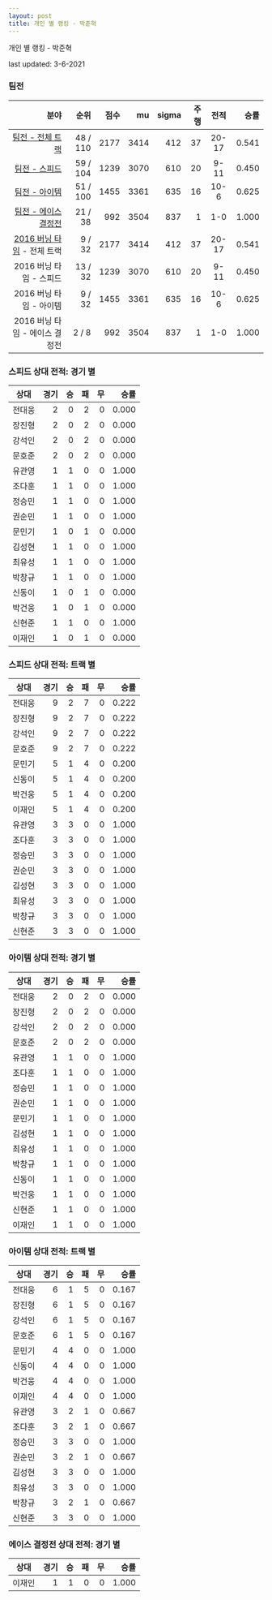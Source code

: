 ```yaml
---
layout: post
title: 개인 별 랭킹 - 박준혁
---
```



개인 별 랭킹 - 박준혁


last updated: 3-6-2021


### 팀전

| 분야 | 순위 | 점수 | mu | sigma | 주행 | 전적 | 승률 |
|---:|---:|---:|---:|---:|---:|:---:|---:|
| [팀전 - 전체 트랙](../team-full) | 48 / 110 | 2177 | 3414 | 412 | 37 | 20-17 | 0.541 |
| [팀전 - 스피드](../team-speed) | 59 / 104 | 1239 | 3070 | 610 | 20 | 9-11 | 0.450 |
| [팀전 - 아이템](../team-item) | 51 / 100 | 1455 | 3361 | 635 | 16 | 10-6 | 0.625 |
| [팀전 - 에이스 결정전](../team-ace) | 21 / 38 | 992 | 3504 | 837 | 1 | 1-0 | 1.000 |
| [2016 버닝 타임](../teams-t2016_1) - 전체 트랙 | 9 / 32 | 2177 | 3414 | 412 | 37 | 20-17 | 0.541 |
| 2016 버닝 타임 - 스피드 | 13 / 32 | 1239 | 3070 | 610 | 20 | 9-11 | 0.450 |
| 2016 버닝 타임 - 아이템 | 9 / 32 | 1455 | 3361 | 635 | 16 | 10-6 | 0.625 |
| 2016 버닝 타임 - 에이스 결정전 | 2 / 8 | 992 | 3504 | 837 | 1 | 1-0 | 1.000 |

### 스피드 상대 전적: 경기 별

| 상대 | 경기 | 승 | 패 | 무 | 승률 |
|:---:|---:|---:|---:|---:|---:|
| 전대웅 | 2 | 0 | 2 | 0 | 0.000 |
| 장진형 | 2 | 0 | 2 | 0 | 0.000 |
| 강석인 | 2 | 0 | 2 | 0 | 0.000 |
| 문호준 | 2 | 0 | 2 | 0 | 0.000 |
| 유관영 | 1 | 1 | 0 | 0 | 1.000 |
| 조다훈 | 1 | 1 | 0 | 0 | 1.000 |
| 정승민 | 1 | 1 | 0 | 0 | 1.000 |
| 권순민 | 1 | 1 | 0 | 0 | 1.000 |
| 문민기 | 1 | 0 | 1 | 0 | 0.000 |
| 김성현 | 1 | 1 | 0 | 0 | 1.000 |
| 최유성 | 1 | 1 | 0 | 0 | 1.000 |
| 박창규 | 1 | 1 | 0 | 0 | 1.000 |
| 신동이 | 1 | 0 | 1 | 0 | 0.000 |
| 박건웅 | 1 | 0 | 1 | 0 | 0.000 |
| 신현준 | 1 | 1 | 0 | 0 | 1.000 |
| 이재인 | 1 | 0 | 1 | 0 | 0.000 |

### 스피드 상대 전적: 트랙 별

| 상대 | 경기 | 승 | 패 | 무 | 승률 |
|:---:|---:|---:|---:|---:|---:|
| 전대웅 | 9 | 2 | 7 | 0 | 0.222 |
| 장진형 | 9 | 2 | 7 | 0 | 0.222 |
| 강석인 | 9 | 2 | 7 | 0 | 0.222 |
| 문호준 | 9 | 2 | 7 | 0 | 0.222 |
| 문민기 | 5 | 1 | 4 | 0 | 0.200 |
| 신동이 | 5 | 1 | 4 | 0 | 0.200 |
| 박건웅 | 5 | 1 | 4 | 0 | 0.200 |
| 이재인 | 5 | 1 | 4 | 0 | 0.200 |
| 유관영 | 3 | 3 | 0 | 0 | 1.000 |
| 조다훈 | 3 | 3 | 0 | 0 | 1.000 |
| 정승민 | 3 | 3 | 0 | 0 | 1.000 |
| 권순민 | 3 | 3 | 0 | 0 | 1.000 |
| 김성현 | 3 | 3 | 0 | 0 | 1.000 |
| 최유성 | 3 | 3 | 0 | 0 | 1.000 |
| 박창규 | 3 | 3 | 0 | 0 | 1.000 |
| 신현준 | 3 | 3 | 0 | 0 | 1.000 |

### 아이템 상대 전적: 경기 별

| 상대 | 경기 | 승 | 패 | 무 | 승률 |
|:---:|---:|---:|---:|---:|---:|
| 전대웅 | 2 | 0 | 2 | 0 | 0.000 |
| 장진형 | 2 | 0 | 2 | 0 | 0.000 |
| 강석인 | 2 | 0 | 2 | 0 | 0.000 |
| 문호준 | 2 | 0 | 2 | 0 | 0.000 |
| 유관영 | 1 | 1 | 0 | 0 | 1.000 |
| 조다훈 | 1 | 1 | 0 | 0 | 1.000 |
| 정승민 | 1 | 1 | 0 | 0 | 1.000 |
| 권순민 | 1 | 1 | 0 | 0 | 1.000 |
| 문민기 | 1 | 1 | 0 | 0 | 1.000 |
| 김성현 | 1 | 1 | 0 | 0 | 1.000 |
| 최유성 | 1 | 1 | 0 | 0 | 1.000 |
| 박창규 | 1 | 1 | 0 | 0 | 1.000 |
| 신동이 | 1 | 1 | 0 | 0 | 1.000 |
| 박건웅 | 1 | 1 | 0 | 0 | 1.000 |
| 신현준 | 1 | 1 | 0 | 0 | 1.000 |
| 이재인 | 1 | 1 | 0 | 0 | 1.000 |

### 아이템 상대 전적: 트랙 별

| 상대 | 경기 | 승 | 패 | 무 | 승률 |
|:---:|---:|---:|---:|---:|---:|
| 전대웅 | 6 | 1 | 5 | 0 | 0.167 |
| 장진형 | 6 | 1 | 5 | 0 | 0.167 |
| 강석인 | 6 | 1 | 5 | 0 | 0.167 |
| 문호준 | 6 | 1 | 5 | 0 | 0.167 |
| 문민기 | 4 | 4 | 0 | 0 | 1.000 |
| 신동이 | 4 | 4 | 0 | 0 | 1.000 |
| 박건웅 | 4 | 4 | 0 | 0 | 1.000 |
| 이재인 | 4 | 4 | 0 | 0 | 1.000 |
| 유관영 | 3 | 2 | 1 | 0 | 0.667 |
| 조다훈 | 3 | 2 | 1 | 0 | 0.667 |
| 정승민 | 3 | 3 | 0 | 0 | 1.000 |
| 권순민 | 3 | 2 | 1 | 0 | 0.667 |
| 김성현 | 3 | 3 | 0 | 0 | 1.000 |
| 최유성 | 3 | 3 | 0 | 0 | 1.000 |
| 박창규 | 3 | 2 | 1 | 0 | 0.667 |
| 신현준 | 3 | 3 | 0 | 0 | 1.000 |

### 에이스 결정전 상대 전적: 경기 별

| 상대 | 경기 | 승 | 패 | 무 | 승률 |
|:---:|---:|---:|---:|---:|---:|
| 이재인 | 1 | 1 | 0 | 0 | 1.000 |
